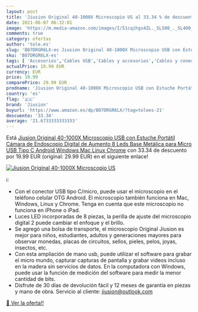 ```yaml
---
layout: post
title: 'Jiusion Original 40-1000X Microscopio US al 33.34 % de descuento'
date: 2021-06-07 06:32:01
image: 'https://m.media-amazon.com/images/I/51cqihgs4ZL._SL500_._SL400_.jpg'
comments: true
category: ofertas
author: 'tole.es'
slug: 'B07DRGR6LX-es Jiusion Original 40-1000X Microscopio USB con Estuche...'
sku: 'B07DRGR6LX-es'
tags: [ 'Accesorios','Cables USB','Cables y accesorios','Cables y conectores','Informática','android','jiusion', ]
actualPrice: 19.99 EUR
currency: EUR
price: 19.99
comparePrice: 29.99 EUR
prodname: 'Jiusion Original 40-1000X Microscopio USB con Estuche Portátil  Cámara de Endoscopio Digital de Aumento 8 Leds Base Metálica para Micro USB Tipo C Android  Windows Mac Linux Chrome'
country: 'es'
flag: '🇪🇸'
brand: 'Jiusion'
buyurl: 'https://www.amazon.es/dp/B07DRGR6LX/?tag=tolees-21'
descuento: '33.34'
average: '21.6733333333333'
---
```


Está [Jiusion Original 40-1000X Microscopio USB con Estuche Portátil  Cámara de Endoscopio Digital de Aumento 8 Leds Base Metálica para Micro USB Tipo C Android  Windows Mac Linux Chrome](https://www.amazon.es/dp/B07DRGR6LX/?tag=tolees-21) con 33.34 de descuento por 19.99 EUR (original: 29.99 EUR) en el siguiente enlace!

[![Jiusion Original 40-1000X Microscopio US](https://m.media-amazon.com/images/I/51cqihgs4ZL._SL500_._SL400_.jpg)](https://www.amazon.es/dp/B07DRGR6LX/?tag=tolees-21)

ℹ️:

- Con el conector USB tipo C/micro, puede usar el microscopio en el teléfono celular OTG Android. El microscopio también funciona en Mac, Windows, Linux y Chrome. Tenga en cuenta que este microscopio no funciona en iPhone o iPad.
- Luces LED incorporadas de 8 piezas, la perilla de ajuste del microscopio digital 2 puede cambiar el enfoque y el brillo.
- Se agregó una bolsa de transporte, el microscopio Original Jiusion es mejor para niños, estudiantes, adultos y generaciones mayores para observar monedas, placas de circuitos, sellos, pieles, pelos, joyas, insectos, etc.
- Con esta ampliación de mano usb, puede utilizar el software para grabar el micro mundo, capturar capturas de pantalla y grabar videos incluso en la madera sin servicios de datos. En la computadora con Windows, puede usar la función de medición del software para medir la menor cantidad de bits.
- Disfrute de 30 días de devolución fácil y 12 meses de garantía en piezas y mano de obra. Servicio al cliente: jiusion@outlook.com

[🛒 Ver la oferta!!](https://www.amazon.es/dp/B07DRGR6LX/?tag=tolees-21)
